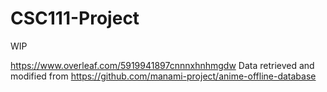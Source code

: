 # CSC111-Project

WIP

https://www.overleaf.com/5919941897cnnnxhnhmgdw
Data retrieved and modified from https://github.com/manami-project/anime-offline-database
